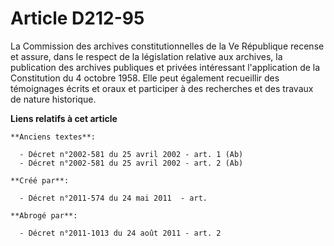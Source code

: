 # Article D212-95

La Commission des archives constitutionnelles de la Ve République recense et assure, dans le respect de la législation
relative aux archives, la publication des archives publiques et privées intéressant l'application de la Constitution du 4
octobre 1958. Elle peut également recueillir des témoignages écrits et oraux et participer à des recherches et des travaux de
nature historique.

**Liens relatifs à cet article**

	**Anciens textes**:

	  - Décret n°2002-581 du 25 avril 2002 - art. 1 (Ab)
	  - Décret n°2002-581 du 25 avril 2002 - art. 2 (Ab)

	**Créé par**:

	  - Décret n°2011-574 du 24 mai 2011  - art.

	**Abrogé par**:

	  - Décret n°2011-1013 du 24 août 2011 - art. 2
